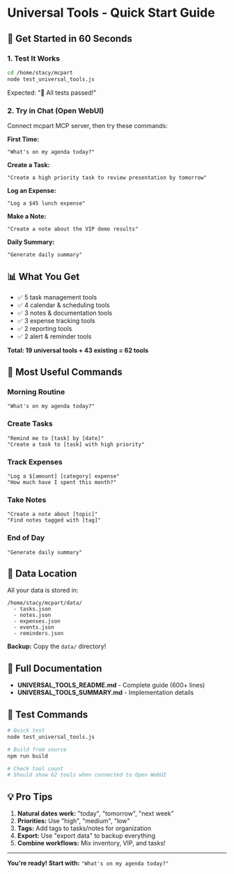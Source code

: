 # Universal Tools - Quick Start Guide

## 🚀 Get Started in 60 Seconds

### 1. Test It Works
```bash
cd /home/stacy/mcpart
node test_universal_tools.js
```

Expected: "🎉 All tests passed!"

### 2. Try in Chat (Open WebUI)

Connect mcpart MCP server, then try these commands:

**First Time:**
```
"What's on my agenda today?"
```

**Create a Task:**
```
"Create a high priority task to review presentation by tomorrow"
```

**Log an Expense:**
```
"Log a $45 lunch expense"
```

**Make a Note:**
```
"Create a note about the VIP demo results"
```

**Daily Summary:**
```
"Generate daily summary"
```

## 📊 What You Get

- ✅ 5 task management tools
- ✅ 4 calendar & scheduling tools
- ✅ 3 notes & documentation tools
- ✅ 3 expense tracking tools
- ✅ 2 reporting tools
- ✅ 2 alert & reminder tools

**Total: 19 universal tools + 43 existing = 62 tools**

## 🎯 Most Useful Commands

### Morning Routine
```
"What's on my agenda today?"
```

### Create Tasks
```
"Remind me to [task] by [date]"
"Create a task to [task] with high priority"
```

### Track Expenses
```
"Log a $[amount] [category] expense"
"How much have I spent this month?"
```

### Take Notes
```
"Create a note about [topic]"
"Find notes tagged with [tag]"
```

### End of Day
```
"Generate daily summary"
```

## 📁 Data Location

All your data is stored in:
```
/home/stacy/mcpart/data/
  - tasks.json
  - notes.json
  - expenses.json
  - events.json
  - reminders.json
```

**Backup:** Copy the `data/` directory!

## 📖 Full Documentation

- **UNIVERSAL_TOOLS_README.md** - Complete guide (600+ lines)
- **UNIVERSAL_TOOLS_SUMMARY.md** - Implementation details

## 🧪 Test Commands

```bash
# Quick test
node test_universal_tools.js

# Build from source
npm run build

# Check tool count
# Should show 62 tools when connected to Open WebUI
```

## 💡 Pro Tips

1. **Natural dates work:** "today", "tomorrow", "next week"
2. **Priorities:** Use "high", "medium", "low"
3. **Tags:** Add tags to tasks/notes for organization
4. **Export:** Use "export data" to backup everything
5. **Combine workflows:** Mix inventory, VIP, and tasks!

---

**You're ready! Start with:** `"What's on my agenda today?"`
